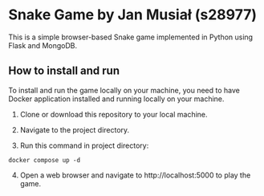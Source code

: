 # Snake Game by Jan Musiał (s28977)

This is a simple browser-based Snake game implemented in Python using Flask and MongoDB.

## How to install and run

To install and run the game locally on your machine, you need to have Docker application installed and running locally on your machine.

1. Clone or download this repository to your local machine.

2. Navigate to the project directory.

3. Run this command in project directory:

```
docker compose up -d 
```

4. Open a web browser and navigate to http://localhost:5000 to play the game.
